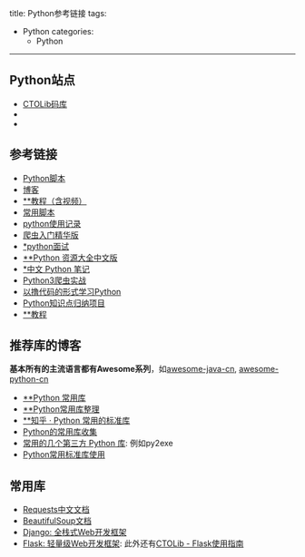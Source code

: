 title: Python参考链接
tags:
  - Python
categories:
	- Python
---

## Python站点

- [CTOLib码库](https://www.ctolib.com/python/)
- []()
- []()

## 参考链接
- [Python脚本](https://github.com/injetlee/Python)
- [博客](https://github.com/xxg1413/python/tree/master/%E5%8D%9A%E5%AE%A2)
- [**教程（含视频）](https://github.com/TwoWater/Python)
- [常用脚本](https://github.com/joe011/python)
- [python使用记录](https://github.com/zhanghe06/python)
- [爬虫入门精华版](https://github.com/lining0806/PythonSpiderNotes)
- [*python面试](https://github.com/taizilongxu/interview_python)
- [**Python 资源大全中文版](https://github.com/jobbole/awesome-python-cn)
- [*中文 Python 笔记](https://github.com/lijin-THU/notes-python)
- [Python3爬虫实战](https://github.com/Jack-Cherish/python-spider)
- [以撸代码的形式学习Python](https://github.com/xianhu/LearnPython)
- [Python知识点归纳项目](https://github.com/heyxiaohao/Python)
- [**教程](http://www.runoob.com/python3/python3-tutorial.html)

## 推荐库的博客
**基本所有的主流语言都有Awesome系列**，如[awesome-java-cn](https://github.com/jobbole/awesome-java-cn), [awesome-python-cn](https://github.com/jobbole/awesome-python-cn)
- [**Python 常用库](http://py.defcoding.com/chapter-4/lib.html)
- [**Python常用库整理](https://zhuanlan.zhihu.com/p/21563130)
- [**知乎 · Python 常用的标准库](https://www.zhihu.com/question/20501628)
- [Python的常用库收集](https://www.jianshu.com/p/886cbabbfe9e)
- [常用的几个第三方 Python 库](https://blog.csdn.net/gzlaiyonghao/article/details/2966811): 例如py2exe
- [Python常用标准库使用](http://blog.51cto.com/lizhenliang/1872538)

## 常用库
- [Requests中文文档](http://docs.python-requests.org/zh_CN/latest/)
- [BeautifulSoup文档](https://www.crummy.com/software/BeautifulSoup/bs4/doc/index.zh.html)
- [Django: 全栈式Web开发框架](https://docs.djangoproject.com/zh-hans/2.1/)
- [Flask: 轻量级Web开发框架](http://www.pythondoc.com/flask/): 此外还有[CTOLib - Flask使用指南](https://www.ctolib.com/docs-flask-guide-c-index.html)
